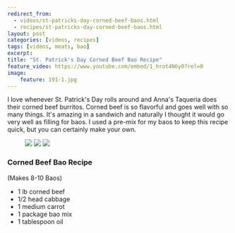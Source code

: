 ```yaml
---
redirect_from: 
  - videos/st-patricks-day-corned-beef-baos.html
  - recipes/st-patricks-day-corned-beef-baos.html
layout: post
categories: [videos, recipes]
tags: [videos, meats, bao]
excerpt: 
title: "St. Patrick's Day Corned Beef Bao Recipe"
feature_video: https://www.youtube.com/embed/1_hrot4N6y0?rel=0
image:
    feature: 191-1.jpg
---
```


I love whenever St. Patrick's Day rolls around and Anna's Taqueria does their corned beef burritos.  Corned beef is so flavorful and goes well with so many things.  It's amazing in a sandwich and naturally I thought it would go very well as filling for baos.  I used a pre-mix for my baos to keep this recipe quick, but you can certainly make your own.

<figure class="third">
    <img src="/images/191-2.jpg">
    <img src="/images/191-3.jpg">
    <img src="/images/191-4.jpg">
</figure>


### Corned Beef Bao Recipe

(Makes 8-10 Baos)

- 1 lb corned beef
- 1/2 head cabbage
- 1 medium carrot
- 1 package bao mix
- 1 tablespoon oil